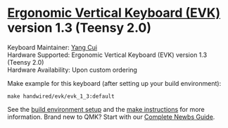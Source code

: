 # [Ergonomic Vertical Keyboard (EVK)](https://github.com/YangPiCui/ErgonomicVerticalKeyboard) version 1.3 (Teensy 2.0)
Keyboard Maintainer: [Yang Cui](https://github.com/YangPiCui)  
Hardware Supported: Ergonomic Vertical Keyboard (EVK) version 1.3 (Teensy 2.0)    
Hardware Availability: Upon custom ordering  

Make example for this keyboard (after setting up your build environment):

    make handwired/evk/evk_1_3:default

See the [build environment setup](https://docs.qmk.fm/#/getting_started_build_tools) and the [make instructions](https://docs.qmk.fm/#/getting_started_make_guide) for more information. Brand new to QMK? Start with our [Complete Newbs Guide](https://docs.qmk.fm/#/newbs).
